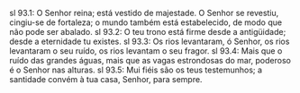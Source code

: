 sl 93.1: O Senhor reina; está vestido de majestade. O Senhor se revestiu, cingiu-se de fortaleza; o mundo também está estabelecido, de modo que não pode ser abalado.
sl 93.2: O teu trono está firme desde a antigüidade; desde a eternidade tu existes.
sl 93.3: Os rios levantaram, ó Senhor, os rios levantaram o seu ruído, os rios levantam o seu fragor.
sl 93.4: Mais que o ruído das grandes águas, mais que as vagas estrondosas do mar, poderoso é o Senhor nas alturas.
sl 93.5: Mui fiéis são os teus testemunhos; a santidade convém à tua casa, Senhor, para sempre.
